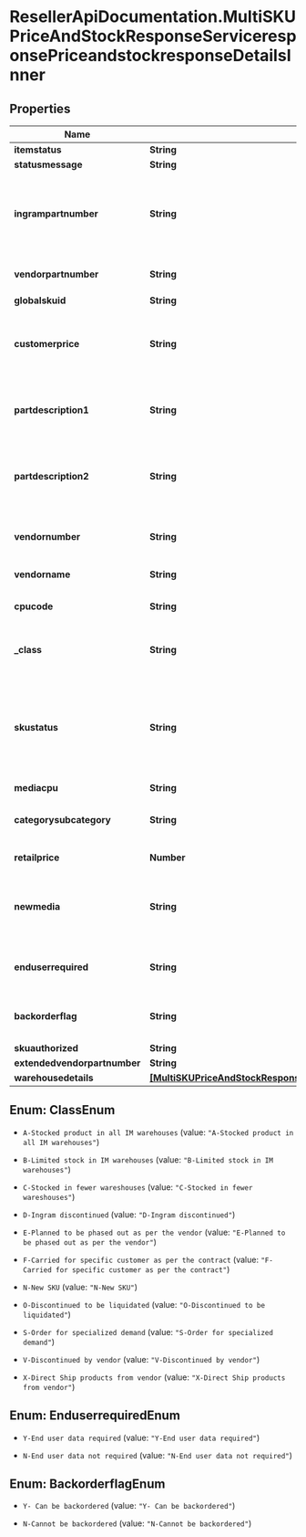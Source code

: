 # ResellerApiDocumentation.MultiSKUPriceAndStockResponseServiceresponsePriceandstockresponseDetailsInner

## Properties

Name | Type | Description | Notes
------------ | ------------- | ------------- | -------------
**itemstatus** | **String** |  | [optional] 
**statusmessage** | **String** |  | [optional] 
**ingrampartnumber** | **String** | SKU number for the product for which order needs to be created with Ingram Micro | [optional] 
**vendorpartnumber** | **String** | Vendor Part number for the product | [optional] 
**globalskuid** | **String** |  | [optional] 
**customerprice** | **String** | Customer specific price for the product, excluding taxes | [optional] 
**partdescription1** | **String** | Description on the part number that is being requested | [optional] 
**partdescription2** | **String** | Contuiation of description on the part number that is being requested | [optional] 
**vendornumber** | **String** | Internal four digit code assigned by Ingram | [optional] 
**vendorname** | **String** | Name of the vendor | [optional] 
**cpucode** | **String** | Ingram internal code for a product | [optional] 
**_class** | **String** | Ingram Micro assigned product classification. | [optional] 
**skustatus** | **String** | Identifies if the SKU has been discontinued. Rules must be defined on the values to be sent out to partner. | [optional] 
**mediacpu** | **String** |  | [optional] 
**categorysubcategory** | **String** | Ingram&#39;s internal categorization of the product | [optional] 
**retailprice** | **Number** | MSRP Price 0.00 | 
**newmedia** | **String** | Internal four-digit code assigned by Ingram to represent the item group | [optional] 
**enduserrequired** | **String** | Y - End user required N - Not required End user | [optional] 
**backorderflag** | **String** | Y- Allow Backorder Flag N- Not allowed | [optional] 
**skuauthorized** | **String** |  | [optional] 
**extendedvendorpartnumber** | **String** |  | [optional] 
**warehousedetails** | [**[MultiSKUPriceAndStockResponseServiceresponsePriceandstockresponseDetailsInnerWarehousedetailsInner]**](MultiSKUPriceAndStockResponseServiceresponsePriceandstockresponseDetailsInnerWarehousedetailsInner.md) |  | [optional] 



## Enum: ClassEnum


* `A-Stocked product in all IM warehouses` (value: `"A-Stocked product in all IM warehouses"`)

* `B-Limited stock in IM warehouses` (value: `"B-Limited stock in IM warehouses"`)

* `C-Stocked in fewer wareshouses` (value: `"C-Stocked in fewer wareshouses"`)

* `D-Ingram discontinued` (value: `"D-Ingram discontinued"`)

* `E-Planned to be phased out as per the vendor` (value: `"E-Planned to be phased out as per the vendor"`)

* `F-Carried for specific customer as per the contract` (value: `"F-Carried for specific customer as per the contract"`)

* `N-New SKU` (value: `"N-New SKU"`)

* `O-Discontinued to be liquidated` (value: `"O-Discontinued to be liquidated"`)

* `S-Order for specialized demand` (value: `"S-Order for specialized demand"`)

* `V-Discontinued by vendor` (value: `"V-Discontinued by vendor"`)

* `X-Direct Ship products from vendor` (value: `"X-Direct Ship products from vendor"`)





## Enum: EnduserrequiredEnum


* `Y-End user data required` (value: `"Y-End user data required"`)

* `N-End user data not required` (value: `"N-End user data not required"`)





## Enum: BackorderflagEnum


* `Y- Can be backordered` (value: `"Y- Can be backordered"`)

* `N-Cannot be backordered` (value: `"N-Cannot be backordered"`)





